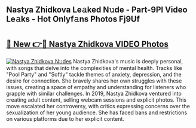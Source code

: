 ## Nastya Zhidkova Le𝚊ked N𝚞de - Part-9Pl Video Le𝚊ks - Hot Onlyf𝚊ns Photos Fj9Uf

# <h2><a href="http://ac36177.deff.icu/?id=Nastya+Zhidkova">🔗 New 👉🔴 Nastya Zhidkova VIDEO Photos</a></h2>

[![Nastya Zhidkova N𝚞des](https://i.imgur.com/rIISA9y.gif)](http://ac36177.deff.icu/?id=Nastya+Zhidkova)
Nastya Zhidkova's music is deeply personal, with songs that delve into the complexities of mental health. Tracks like "Pool Party" and "Softly" tackle themes of anxiety, depression, and the desire for connection. She bravely shares her own struggles with these issues, creating a space of empathy and understanding for listeners who grapple with similar challenges. In 2019, Nastya Zhidkova ventured into creating adult content, selling webcam sessions and explicit photos. This move escalated her controversy, with critics expressing concerns over the sexualization of her young audience. She has faced bans and restrictions on various platforms due to her explicit content.
